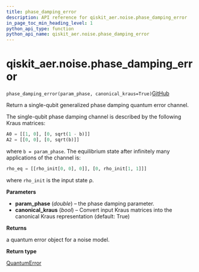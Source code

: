 ```yaml
---
title: phase_damping_error
description: API reference for qiskit_aer.noise.phase_damping_error
in_page_toc_min_heading_level: 1
python_api_type: function
python_api_name: qiskit_aer.noise.phase_damping_error
---
```


# qiskit\_aer.noise.phase\_damping\_error

<span id="qiskit_aer.noise.phase_damping_error" />

`phase_damping_error(param_phase, canonical_kraus=True)`[GitHub](https://github.com/qiskit/qiskit/tree/stable/0.39/qiskit_aer/noise/errors/standard_errors.py "view source code")

Return a single-qubit generalized phase damping quantum error channel.

The single-qubit phase damping channel is described by the following Kraus matrices:

```python
A0 = [[1, 0], [0, sqrt(1 - b)]]
A2 = [[0, 0], [0, sqrt(b)]]
```

where `b = param_phase`. The equilibrium state after infinitely many applications of the channel is:

```python
rho_eq = [[rho_init[0, 0], 0]], [0, rho_init[1, 1]]]
```

where `rho_init` is the input state ρ.

**Parameters**

*   **param\_phase** (*double*) – the phase damping parameter.
*   **canonical\_kraus** (*bool*) – Convert input Kraus matrices into the canonical Kraus representation (default: True)

**Returns**

a quantum error object for a noise model.

**Return type**

[QuantumError](qiskit_aer.noise.QuantumError "qiskit_aer.noise.QuantumError")

